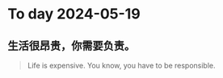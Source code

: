 
# To day 2024-05-19


## 生活很昂贵，你需要负责。
> Life is expensive. You know, you have to be responsible.

    